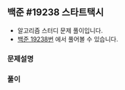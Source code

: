 ## 백준 #19238 스타트택시

- 알고리즘 스터디 문제 풀이입니다.
- [백준 19238번](https://www.acmicpc.net/problem/19238) 에서 풀어볼 수 있습니다.

### 문제설명

### 풀이
